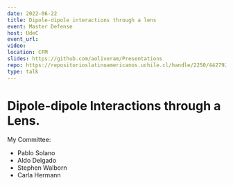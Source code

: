 ```yaml
---
date: 2022-06-22
title: Dipole-dipole interactions through a lens
event: Master Defense
host: UdeC
event_url: 
video:
location: CFM
slides: https://github.com/aoliveram/Presentations
repo: https://repositorioslatinoamericanos.uchile.cl/handle/2250/4427926
type: talk
---
```


# Dipole-dipole Interactions through a Lens.

My Committee:

- Pablo Solano
- Aldo Delgado
- Stephen Walborn
- Carla Hermann